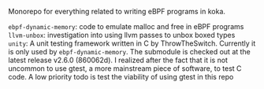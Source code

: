 Monorepo for everything related to writing eBPF programs in koka.

`ebpf-dynamic-memory`: code to emulate malloc and free in eBPF programs<br>
`llvm-unbox`: investigation into using llvm passes to unbox boxed types<br>
`unity`: A unit testing framework written in C by ThrowTheSwitch. Currently it is only used by `ebpf-dynamic-memory`. The submodule is checked out at the latest release v2.6.0 (860062d). I realized after the fact that it is not uncommon to use gtest, a more mainstream piece of software, to test C code. A low priority todo is test the viability of using gtest in this repo<br>
